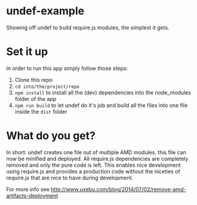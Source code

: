 undef-example
=============

Showing off undef to build require.js modules, the simplest it gets.

Set it up
=========

In order to run this app simply follow those steps:
1) Clone this repo
2) `cd into/the/project/repo`
3) `npm install` to install all the (dev) dependencies into the node_modules folder of the app
4) `npm run build` to let undef do it's job and build all the files into one file inside the `dist` folder 

What do you get?
================

In short: 
undef creates one file out of multiple AMD modules, this file can now be minified and deployed.
All require.js dependencies are completely removed and only the pure code is left.
This enables nice development using require.js and provides a production code without the
niceties of require.js that are nice to have during development.

For more info see http://www.uxebu.com/blog/2014/07/02/remove-amd-artifacts-deployment
